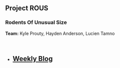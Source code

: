 ## Project ROUS
### Rodents Of Unusual Size 

**Team:**
Kyle Prouty,
Hayden Anderson,
Lucien Tamno 

<br/>

- ## [Weekly Blog](https://github.com/RodentsOfUnusualSize/RodentsOfUnusualSize/wiki) 



